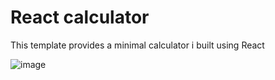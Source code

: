 # React calculator

This template provides a minimal calculator i built using React

![image](https://github.com/YOUNESELKACIMI/React-Calculator-Project/assets/119015253/86030351-5bd2-4758-959d-5ad0153bc138)
